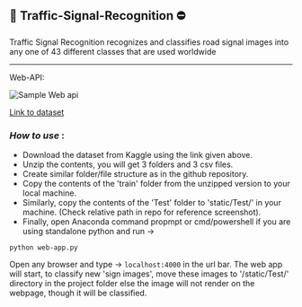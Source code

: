 ##  🚙 Traffic-Signal-Recognition ⛔

Traffic Signal Recognition recognizes and classifies road signal images into any one of 43 different classes that are used worldwide

---------


Web-API: 

![Sample Web api](https://github.com/Devil-Echo/Traffic-Signal-Recognition/blob/main/figures/sample.png)


[Link to dataset](https://www.kaggle.com/meowmeowmeowmeowmeow/gtsrb-german-traffic-sign)


### *How to use* : 
- Download the dataset from Kaggle using the link given above.
- Unzip the contents, you will get 3 folders and 3 csv files.
- Create similar folder/file structure as in the github repository.
- Copy the contents of the 'train' folder from the unzipped version to your local machine.
- Similarly, copy the contents of the 'Test' folder to 'static/Test/' in your machine. (Check relative path in repo for reference screenshot).
- Finally, open Anaconda command propmpt or cmd/powershell if you are using standalone python and run ->
```
python web-app.py
```
Open any browser and  type -> `localhost:4000` in the url bar.
The web app will start, to classify new 'sign images', move these images to '/static/Test/' directory in the project folder
else the image will not render on the webpage, though it will be classified.
